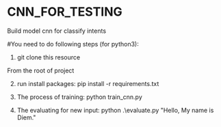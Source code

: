 # CNN_FOR_TESTING
Build model cnn for classify intents

#You need to do following steps (for python3):
1. git clone this resource

From the root of project


2. run install packages:
pip install -r requirements.txt

3. The process of training:
python train_cnn.py  

4. The evaluating for new input:
python .\evaluate.py "Hello, My name is Diem."
